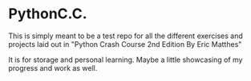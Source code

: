 # PythonC.C.
This is simply meant to be a test repo for all the different exercises and projects laid out in
"Python Crash Course 2nd Edition By Eric Matthes"

It is for storage and personal learning. Maybe a little showcasing of my progress and work as well.
